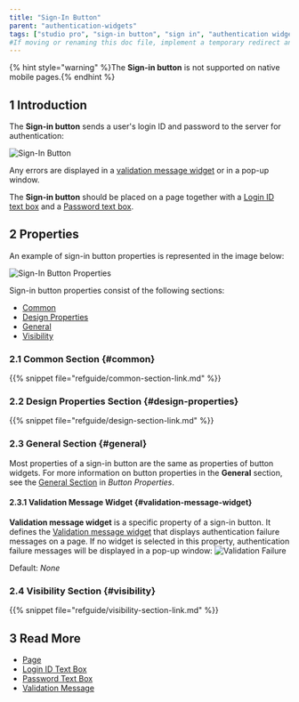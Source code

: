 ```yaml
---
title: "Sign-In Button"
parent: "authentication-widgets"
tags: ["studio pro", "sign-in button", "sign in", "authentication widget", "authentication" ]
#If moving or renaming this doc file, implement a temporary redirect and let the respective team know they should update the URL in the product. See Mapping to Products for more details.
---
```


{% hint style="warning" %}The **Sign-in button** is not supported on native mobile pages.{% endhint %}

## 1 Introduction

The **Sign-in button** sends a user's login ID and password to the server for authentication:

![Sign-In Button](attachments/authentication-widgets/sign-in-button.png)

Any errors are displayed in a [validation message widget](#validation-message-widget) or in a pop-up window. 

The **Sign-in button** should be placed on a page together with a [Login ID text box](login-id-text-box) and a [Password text box](password-text-box).

## 2 Properties

An example of sign-in button properties is represented in the image below:

![Sign-In Button Properties](attachments/authentication-widgets/sign-in-button-properties.png)


Sign-in button properties consist of the following sections:

* [Common](#common) 
* [Design Properties](#design-properties)
* [General](#general)
* [Visibility](#visibility)

### 2.1 Common Section {#common}

{{% snippet file="refguide/common-section-link.md" %}}

### 2.2 Design Properties Section {#design-properties}

{{% snippet file="refguide/design-section-link.md" %}}

### 2.3 General Section {#general}

Most properties of a sign-in button are the same as properties of button widgets. For more information on button properties in the **General** section, see the [General Section](button-properties#general) in *Button Properties*.

#### 2.3.1 Validation Message Widget {#validation-message-widget}

**Validation message widget** is a specific property of a sign-in button. It defines the [Validation message widget](validation-message) that displays authentication failure messages on a page. If no widget is selected in this property, authentication failure messages will be displayed in a pop-up window:
![Validation Failure](attachments/authentication-widgets/validation-failure.png)

Default: *None*

### 2.4 Visibility Section {#visibility}

{{% snippet file="refguide/visibility-section-link.md" %}}

## 3 Read More

* [Page](page)
* [Login ID Text Box](login-id-text-box)
* [Password Text Box](password-text-box)
* [Validation Message](validation-message)
